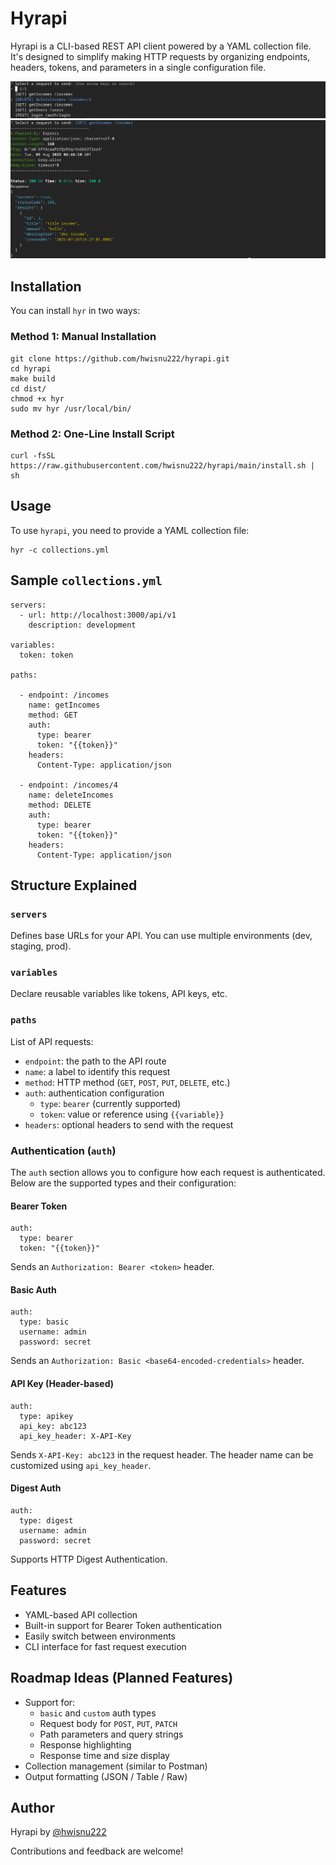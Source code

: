 # Hyrapi

Hyrapi is a CLI-based REST API client powered by a YAML collection file. It's designed to simplify making HTTP requests by organizing endpoints, headers, tokens, and parameters in a single configuration file.

![path](./assets/path-list.png)
![request](./assets/request.png)

## Installation

You can install `hyr` in two ways:

### Method 1: Manual Installation

```
git clone https://github.com/hwisnu222/hyrapi.git
cd hyrapi
make build
cd dist/
chmod +x hyr
sudo mv hyr /usr/local/bin/
```

### Method 2: One-Line Install Script

```
curl -fsSL https://raw.githubusercontent.com/hwisnu222/hyrapi/main/install.sh | sh
```

## Usage

To use `hyrapi`, you need to provide a YAML collection file:

```
hyr -c collections.yml
```

## Sample `collections.yml`

```
servers:
  - url: http://localhost:3000/api/v1
    description: development

variables:
  token: token

paths:

  - endpoint: /incomes
    name: getIncomes
    method: GET
    auth:
      type: bearer
      token: "{{token}}"
    headers:
      Content-Type: application/json

  - endpoint: /incomes/4
    name: deleteIncomes
    method: DELETE
    auth:
      type: bearer
      token: "{{token}}"
    headers:
      Content-Type: application/json
```

## Structure Explained

### `servers`

Defines base URLs for your API. You can use multiple environments (dev, staging, prod).

### `variables`

Declare reusable variables like tokens, API keys, etc.

### `paths`

List of API requests:

- `endpoint`: the path to the API route
- `name`: a label to identify this request
- `method`: HTTP method (`GET`, `POST`, `PUT`, `DELETE`, etc.)
- `auth`: authentication configuration
  - `type`: `bearer` (currently supported)
  - `token`: value or reference using `{{variable}}`
- `headers`: optional headers to send with the request

### Authentication (`auth`)

The `auth` section allows you to configure how each request is authenticated. Below are the supported types and their configuration:

#### Bearer Token

```
auth:
  type: bearer
  token: "{{token}}"
```

Sends an `Authorization: Bearer <token>` header.

#### Basic Auth

```
auth:
  type: basic
  username: admin
  password: secret
```

Sends an `Authorization: Basic <base64-encoded-credentials>` header.

#### API Key (Header-based)

```
auth:
  type: apikey
  api_key: abc123
  api_key_header: X-API-Key
```

Sends `X-API-Key: abc123` in the request header. The header name can be customized using `api_key_header`.

#### Digest Auth

```
auth:
  type: digest
  username: admin
  password: secret
```

Supports HTTP Digest Authentication.

## Features

- YAML-based API collection
- Built-in support for Bearer Token authentication
- Easily switch between environments
- CLI interface for fast request execution

## Roadmap Ideas (Planned Features)

- Support for:
  - `basic` and `custom` auth types
  - Request body for `POST`, `PUT`, `PATCH`
  - Path parameters and query strings
  - Response highlighting
  - Response time and size display
- Collection management (similar to Postman)
- Output formatting (JSON / Table / Raw)

## Author

Hyrapi by [@hwisnu222](https://github.com/hwisnu222)

Contributions and feedback are welcome!
